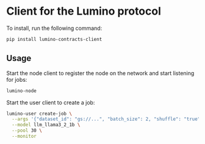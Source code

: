 # Client for the Lumino protocol

To install, run the following command:

```bash
pip install lumino-contracts-client
```

## Usage

Start the node client to register the node on the network and start listening for jobs:

```bash
lumino-node
```

Start the user client to create a job:

```bash
lumino-user create-job \
  --args '{"dataset_id": "gs://...", "batch_size": 2, "shuffle": "true", "num_epochs": 1, "use_lora": "true", "use_qlora": "false", "lr": "3e-4"}' \
  --model llm_llama3_2_1b \
  --pool 30 \
  --monitor
```